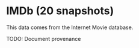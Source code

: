 # IMDb (20 snapshots)

This data comes from the Internet Movie database.

TODO: Document provenance
